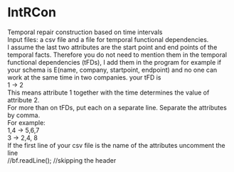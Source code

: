 # IntRCon
Temporal repair construction based on time intervals
<br>
Input files: a csv file and a file for temporal functional dependencies.
<br>
I assume the last two attributes are the start point and end points of the temporal facts.
Therefore you do not need to mention them in the temporal functional dependencies (tFDs), I add them in the program
for example if your schema is E(name, company, startpoint, endpoint)
and no one can work at the same time in two companies. your tFD is
<br>
1 -> 2
<br>
This means attribute 1 together with the time determines the value of attribute 2.
<br>
For more than on tFDs, put each on a separate line. Separate the attributes by comma.<br>
For example: <br>
1,4 -> 5,6,7
<br>
3 -> 2,4, 8
<br>
If the first line of your csv file is the name of the attributes uncomment the line 
<br>
//bf.readLine();  //skipping the header

